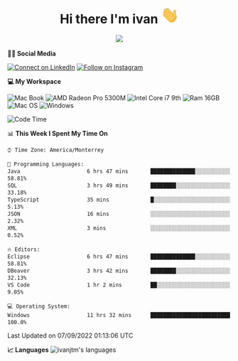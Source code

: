 <h1 align="center">Hi there I'm ivan <img src="https://raw.githubusercontent.com/ABSphreak/ABSphreak/master/gifs/Hi.gif" width="40px" /></h1>
<div align="center">
<img src="http://github-readme-streak-stats.herokuapp.com?user=ivanjtm&hide_border=true&background=00000000&border=FFFFFF00&sideNums=A8A8A8&sideLabels=A8A8A8&currStreakNum=FFC93C&dates=A8A8A8)](https://git.io/streak-stats"/>
</div>

**👦🏻 Social Media**

[![Connect on LinkedIn](https://img.shields.io/badge/LinkedIn-%230077B5.svg?&style=flat-square&logo=linkedin&logoColor=white)](https://www.linkedin.com/in/ivanjtm)
[![Follow on Instagram](https://img.shields.io/badge/Instagram-E4405F?style=flat-square&logo=instagram&logoColor=white)](https://www.instagram.com/ivanjtm)

**💻 My Workspace**

![Mac Book](https://img.shields.io/badge/Apple-MacBook_Pro_2019-999999?style=flat-square&logo=apple&logoColor=white)
![AMD Radeon Pro 5300M](https://img.shields.io/badge/AMD-Radeon_Pro_5300M-ED1C24?style=flat-square&logo=amd&logoColor=white)
![Intel Core i7 9th](https://img.shields.io/badge/Intel-Core_i7_9th-0071C5?style=flat-square&logo=intel&logoColor=white)
![Ram 16GB](https://img.shields.io/badge/RAM-16GB-230071C5?style=flat-square&logoColor=white)
![Mac OS](https://img.shields.io/badge/Mac%20OS-000000?style=flat-square&logo=apple&logoColor=white)
![Windows](https://img.shields.io/badge/Windows-0078D6?style=flat-square&logo=windows&logoColor=white)


<!--START_SECTION:waka-->
![Code Time](http://img.shields.io/badge/Code%20Time-698%20hrs%2052%20mins-blue)

📊 **This Week I Spent My Time On** 

```text
⌚︎ Time Zone: America/Monterrey

💬 Programming Languages: 
Java                     6 hrs 47 mins       ██████████████░░░░░░░░░░░   58.81% 
SQL                      3 hrs 49 mins       ████████░░░░░░░░░░░░░░░░░   33.18% 
TypeScript               35 mins             █░░░░░░░░░░░░░░░░░░░░░░░░   5.13% 
JSON                     16 mins             ░░░░░░░░░░░░░░░░░░░░░░░░░   2.32% 
XML                      3 mins              ░░░░░░░░░░░░░░░░░░░░░░░░░   0.52%

🔥 Editors: 
Eclipse                  6 hrs 47 mins       ██████████████░░░░░░░░░░░   58.81% 
DBeaver                  3 hrs 42 mins       ████████░░░░░░░░░░░░░░░░░   32.13% 
VS Code                  1 hr 2 mins         ██░░░░░░░░░░░░░░░░░░░░░░░   9.05%

💻 Operating System: 
Windows                  11 hrs 32 mins      █████████████████████████   100.0%

```


 Last Updated on 07/09/2022 01:13:06 UTC
<!--END_SECTION:waka-->
**📈 Languages**
 ![ivanjtm's languages](https://wakatime.com/share/@ivanjtm/a32f83c6-d0c9-49a4-a5ae-d0440b950377.svg)
